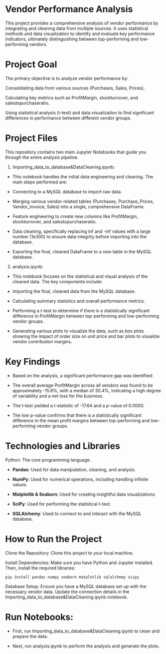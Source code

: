 # Vendor Performance Analysis
This project provides a comprehensive analysis of vendor performance by integrating and cleaning data from multiple sources. It uses statistical methods and data visualization to identify and evaluate key performance indicators, ultimately distinguishing between top-performing and low-performing vendors.

# Project Goal
The primary objective is to analyze vendor performance by:

Consolidating data from various sources (Purchases, Sales, Prices).

Calculating key metrics such as ProfitMargin, stockturnover, and salestopurchaseratio.

Using statistical analysis (t-test) and data visualization to find significant differences in performance between different vendor groups.

# Project Files
This repository contains two main Jupyter Notebooks that guide you through the entire analysis pipeline.

1. Importing_data_to_database&DataCleaning.ipynb:
   
  * This notebook handles the initial data engineering and cleaning. The main steps performed are:
  
  * Connecting to a MySQL database to import raw data.
  
  *  Merging various vendor-related tables (Purchases, Purchase_Prices, Vendor_Invoice, Sales) into a single, comprehensive DataFrame.
  
  * Feature engineering to create new columns like ProfitMargin, stockturnover, and salestopurchaseratio.
  
  * Data cleaning, specifically replacing inf and -inf values with a large number (1e300) to ensure data integrity before importing into the database.
  
  * Exporting the final, cleaned DataFrame to a new table in the MySQL database.

2. analysis.ipynb:
   
  * This notebook focuses on the statistical and visual analysis of the cleaned data. The key components include:
  
  * Importing the final, cleaned data from the MySQL database.
  
  * Calculating summary statistics and overall performance metrics.
  
  * Performing a t-test to determine if there is a statistically significant difference in ProfitMargin between top-performing and low-performing vendor groups.
  
  * Generating various plots to visualize the data, such as box plots showing the impact of order size on unit price and bar plots to visualize vendor contribution margins.

# Key Findings
* Based on the analysis, a significant performance gap was identified:

* The overall average ProfitMargin across all vendors was found to be approximately -15.6%, with a median of 30.4%, indicating a high degree of variability and a net loss for the business.

* The t-test yielded a t-statistic of -17.64 and a p-value of 0.0000.

* The low p-value confirms that there is a statistically significant difference in the mean profit margins between top-performing and low-performing vendor groups.

# Technologies and Libraries
Python: The core programming language.

* **Pandas**: Used for data manipulation, cleaning, and analysis.

* **NumPy**: Used for numerical operations, including handling infinite values.

* **Matplotlib & Seaborn**: Used for creating insightful data visualizations.

* **SciPy**: Used for performing the statistical t-test.

* **SQLAlchemy**: Used to connect to and interact with the MySQL database.

# How to Run the Project
Clone the Repository: Clone this project to your local machine.

Install Dependencies: Make sure you have Python and Jupyter installed. Then, install the required libraries:

```pip install pandas numpy seaborn matplotlib sqlalchemy scipy```

Database Setup: Ensure you have a MySQL database set up with the necessary vendor data. Update the connection details in the Importing_data_to_database&DataCleaning.ipynb notebook.

# Run Notebooks:

* First, run Importing_data_to_database&DataCleaning.ipynb to clean and prepare the data.
  
* Next, run analysis.ipynb to perform the analysis and generate the plots.
